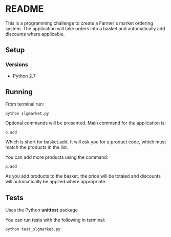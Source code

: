 # README

This is a programming challenge to create a Farmer's market ordering system. The application will take orders into a basket and automatically add discounts where applicable.

## Setup

### Versions

* Python 2.7

## Running

From terminal run:
```
python slgmarket.py
```

Optional commands will be presented. Main command for the application is:
```
b.add
```
Which is short for basket.add. It will ask you for a product code, which must match the products in the list.

You can add more products using the command:
```
p.add
```

As you add products to the basket, the price will be totaled and discounts will automatically be applied where appropriate.

## Tests

Uses the Python **unittest** package

You can run tests with the following in terminal:
```
python test_slgmarket.py
```
